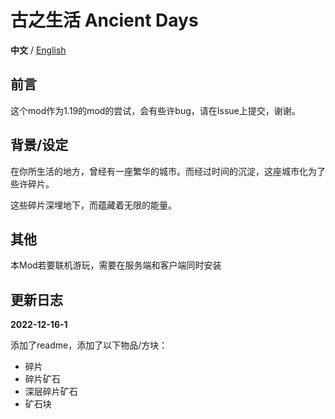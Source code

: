 # 古之生活  Ancient Days

**中文** / [English](https://github.com/Casper233/Anchient_Days/blob/master/readme_en.md)

## 前言
这个mod作为1.19的mod的尝试，会有些许bug，请在Issue上提交，谢谢。

## 背景/设定

在你所生活的地方，曾经有一座繁华的城市。而经过时间的沉淀，这座城市化为了些许碎片。

这些碎片深埋地下，而蕴藏着无限的能量。

## 其他

本Mod若要联机游玩，需要在服务端和客户端同时安装

## 更新日志

**2022-12-16-1**

添加了readme，添加了以下物品/方块：
- 碎片
- 碎片矿石
- 深层碎片矿石
- 矿石块
